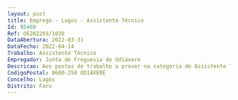 ```yaml
--- 
layout: post
title: Emprego - Lagos - Assistente Técnico
Id: 95469
Ref: OE202203/1038
DataAbertura: 2022-03-31
DataFecho: 2022-04-14
Trabalho: Assistente Técnico
Empregador: Junta de Freguesia de Odiáxere
Descricao: Aos postos de trabalho a prover na categoria de Assistente Técnico, compete lhes exercer, com base em diretivas bem definidas e instruções gerais, funções de natureza executiva e de aplicação de métodos e processos, nas áreas de atuação comuns e instrumentais e nos vários domínios de atuação dos órgãos e serviços, requerendo conhecimentos técnicos, teóricos e práticos, obtidos através de curso do ensino secundário ou equivalente, na área respetiva, competindo lhes, competindo, entre outras as seguintes tarefas Ref. 1)   Executar expediente, arquivo, secretariado, processamento e outras tarefas administrativas nas áreas de pessoal, contabilidade, aprovisionamento, economato, licenciamento, atendimento ao público e telefónico e todo o serviço inerente ao funcionamento do posto público de correios.
CodigoPostal: 8600-250 ODIÁXERE
Concelho: Lagos
Distrito: Faro
--- 
```

